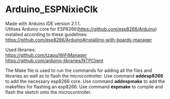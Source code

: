 # Arduino_ESPNixieClk 

Made with Arduino IDE version 2.1.1.  
Utilises Arduino core for ESP8266(https://github.com/esp8266/Arduino) installed according to these guidelines: https://github.com/esp8266/Arduino#installing-with-boards-manager  
  
Used libraries:  
https://github.com/tzapu/WiFiManager  
https://github.com/arduino-libraries/NTPClient  

The Make file is used to run the commands for adding all the files and libraries as well as to flash the microcontroller.
Use command **addesp8266** to add the necessary esp8266 core. Use command **addespmake** to add the makefiles for flashing an esp8266.
Use command **espmake** to compile and flash the sketch onto the microcontroller.
